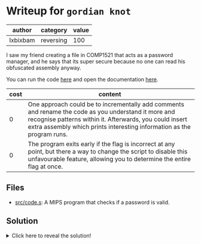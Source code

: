 # Writeup for `gordian knot`

|  author  |  category | value |
|----------|-----------|-------|
| Ixbixbam | reversing |  100  |

I saw my friend creating a file in COMP1521 that acts as a password manager, and he says that its super secure because no one can read his obfuscated assembly anyway.

You can run the code [here](https://cgi.cse.unsw.edu.au/~cs1521/mipsy/) and open the documentation [here](https://cgi.cse.unsw.edu.au/~cs1521/24T2/resources/mips-guide.html).


| cost |                                                                                                                  content                                                                                                                  |
|------|-------------------------------------------------------------------------------------------------------------------------------------------------------------------------------------------------------------------------------------------|
|  0   | One approach could be to incrementally add comments and rename the code as you understand it more and recognise patterns within it. Afterwards, you could insert extra assembly which prints interesting information as the program runs. |
|  0   | The program exits early if the flag is incorrect at any point, but there a way to change the script to disable this unfavourable feature, allowing you to determine the entire flag at once.                                              |

## Files

- [src/code.s](src/code.s): A MIPS program that checks if a password is valid.

## Solution

<details>
<summary>Click here to reveal the solution!</summary>

### The Big Idea

Reverse engineering MIPS to find input data that takes a particular path through the program. 

### Walkthrough

1) Add comments to understand the gist of the program. For example the program starts with the C 

	```
        char[40] user_input;
        fgets(user_input, 40, stdin);
        int i = 0;
	        
        value_a = 36;
        value_b = user_input[i];
        if (value_a != value_b) goto print_incorrect;
        i++;
        go to next one```

2) From the comments, it is clear that the values in `value_a` are the decimal representing each ascii character of the flag. This can be confirmed by double checking that the first few characters are the start of the flag prefix since the program initially branches to `d`, representing the character `B` and subsequently branches to `e`, representing `E`. 
3) Instead of exiting if the character is incorrect, we want to know what the correct character is as this is what the flag needs to be at that point. Since the program exits early using the `BNE` instruction, we can `find and replace` it with code that prints the character in `$t2`. 
   Specifically, `        bne     $t1, $t2, print_incorrect` is replaced with ```
        li  $v0, 11
        move $a0, $t1
        syscall```

This prints the flag to the screen when the script is executed.

### Flag(s)

- `BEGINNER{pr0oF_by_in$pec7ion}`

</details>
